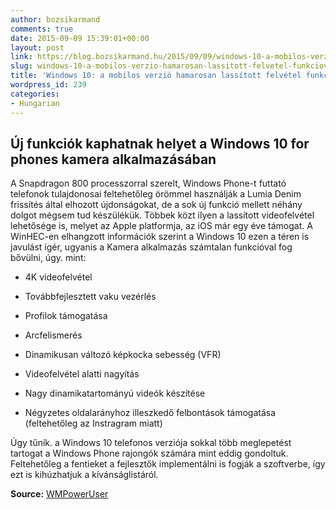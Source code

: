 ```yaml
---
author: bozsikarmand
comments: true
date: 2015-09-09 15:39:01+00:00
layout: post
link: https://blog.bozsikarmand.hu/2015/09/09/windows-10-a-mobilos-verzio-hamarosan-lassitott-felvetel-funkcioval-bovulhet/
slug: windows-10-a-mobilos-verzio-hamarosan-lassitott-felvetel-funkcioval-bovulhet
title: 'Windows 10: a mobilos verzió hamarosan lassított felvétel funkcióval bővülhet'
wordpress_id: 239
categories:
- Hungarian
---
```


## Új funkciók kaphatnak helyet a Windows 10 for phones kamera alkalmazásában


A Snapdragon 800 processzorral szerelt, Windows Phone-t futtató telefonok tulajdonosai feltehetőleg örömmel használják a Lumia Denim frissítés által elhozott újdonságokat, de a sok új funkció mellett néhány dolgot mégsem tud készülékük. Többek közt ilyen a lassított videofelvétel lehetősége is, melyet az Apple platformja, az iOS már egy éve támogat. A WinHEC-en elhangzott információk szerint a Windows 10 ezen a téren is javulást ígér, ugyanis a Kamera alkalmazás számtalan funkcióval fog bővülni, úgy. mint:



	
  * 4K videofelvétel

	
  * Továbbfejlesztett vaku vezérlés

	
  * Profilok támogatása

	
  * Arcfelismerés

	
  * Dinamikusan változó képkocka sebesség (VFR)

	
  * Videofelvétel alatti nagyítás

	
  * Nagy dinamikatartományú videók készítése

	
  * Négyzetes oldalarányhoz illeszkedő felbontások támogatása (feltehetőleg az Instragram miatt)


Úgy tűnik. a Windows 10 telefonos verziója sokkal több meglepetést tartogat a Windows Phone rajongók számára mint eddig gondoltuk. Feltehetőleg a fentieket a fejlesztők implementálni is fogják a szoftverbe, így ezt is kihúzhatjuk a kívánságlistáról.

__Source:__ [WMPowerUser](http://wmpoweruser.com/windows-10-to-finally-bring-slow-motion-video-to-windows-phone/)